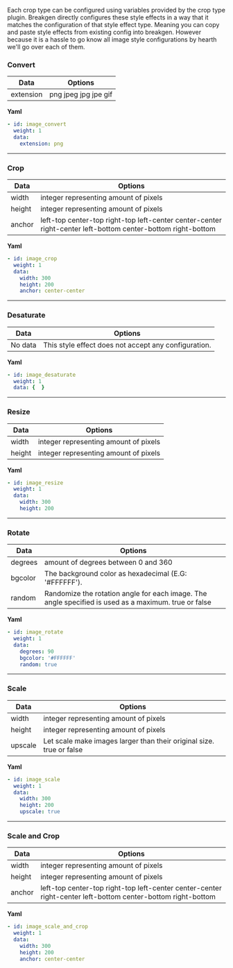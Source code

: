 Each crop type can be configured using variables provided by the crop type plugin. Breakgen directly configures these style effects in a way that it matches the configuration of that style effect type. Meaning you can copy and paste style effects from existing config into breakgen. However because it is a hassle to go know all image style configurations by hearth we'll go over each of them.

### Convert

| Data      | Options              |
| --------- | -------------------- |
| extension | png jpeg jpg jpe gif |

**Yaml** 

```yaml
- id: image_convert
  weight: 1
  data:
    extension: png
```

---

### Crop

| Data   | Options                                                                                                              |
| ------ | -------------------------------------------------------------------------------------------------------------------- |
| width  | integer representing amount of pixels                                                                                |
| height | integer representing amount of pixels                                                                                |
| anchor | left\-top center\-top right\-top left\-center center\-center right\-center left\-bottom center\-bottom right\-bottom |

**Yaml**

```yaml
- id: image_crop
  weight: 1
  data:
    width: 300
    height: 200
    anchor: center-center
```

---

### Desaturate

| Data    | Options                                              |
| ------- | ---------------------------------------------------- |
| No data | This style effect does not accept any configuration. |

**Yaml**

```yaml
- id: image_desaturate
  weight: 1
  data: {  }
```

---

### Resize

| Data   | Options                               |
| ------ | ------------------------------------- |
| width  | integer representing amount of pixels |
| height | integer representing amount of pixels |

**Yaml**

```yaml
- id: image_resize
  weight: 1
  data:
    width: 300
    height: 200

```

---

### Rotate

| Data    | Options                                                                                              |
| ------- | ---------------------------------------------------------------------------------------------------- |
| degrees | amount of degrees between 0 and 360                                                                  |
| bgcolor | The background color as hexadecimal (E.G: '#FFFFFF').                                                |
| random  | Randomize the rotation angle for each image. The angle specified is used as a maximum. true or false |

**Yaml**

```yaml
- id: image_rotate
  weight: 1
  data:
    degrees: 90
    bgcolor: '#FFFFFF'
    random: true

```

---

### Scale

| Data    | Options                                                              |
| ------- | -------------------------------------------------------------------- |
| width   | integer representing amount of pixels                                |
| height  | integer representing amount of pixels                                |
| upscale | Let scale make images larger than their original size. true or false |

**Yaml**

```yaml
- id: image_scale
  weight: 1
  data:
    width: 300
    height: 200
    upscale: true
```

---

### Scale and Crop

| Data   | Options                                                                                                              |
| ------ | -------------------------------------------------------------------------------------------------------------------- |
| width  | integer representing amount of pixels                                                                                |
| height | integer representing amount of pixels                                                                                |
| anchor | left\-top center\-top right\-top left\-center center\-center right\-center left\-bottom center\-bottom right\-bottom |

**Yaml**

```yaml
- id: image_scale_and_crop
  weight: 1
  data:
    width: 300
    height: 200
    anchor: center-center

```